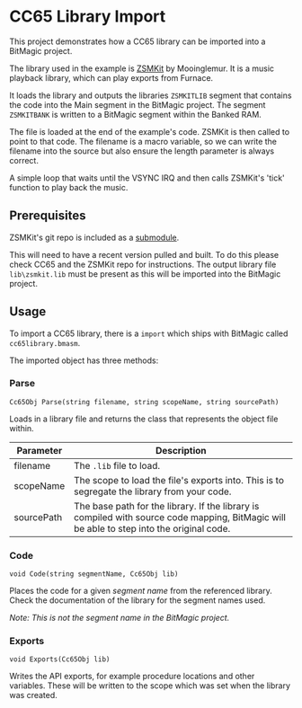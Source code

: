 # CC65 Library Import

This project demonstrates how a CC65 library can be imported into a BitMagic project.

The library used in the example is [ZSMKit](https://github.com/mooinglemur/zsmkit) by Mooinglemur. It is a music playback library, which can play exports from Furnace.

It loads the library and outputs the libraries `ZSMKITLIB` segment that contains the code into the Main segment in the BitMagic project. The segment `ZSMKITBANK` is written to a BitMagic segment within the Banked RAM.

The file is loaded at the end of the example's code. ZSMKit is then called to point to that code. The filename is a macro variable, so we can write the filename into the source but also ensure the length parameter is always correct.

A simple loop that waits until the VSYNC IRQ and then calls ZSMKit's 'tick' function to play back the music.

## Prerequisites

ZSMKit's git repo is included as a [submodule](https://git-scm.com/book/en/v2/Git-Tools-Submodules).

This will need to have a recent version pulled and built. To do this please check CC65 and the ZSMKit repo for instructions. The output library file `lib\zsmkit.lib` must be present as this will be imported into the BitMagic project.

## Usage

To import a CC65 library, there is a `import` which ships with BitMagic called `cc65library.bmasm`.

The imported object has three methods:

### Parse

`Cc65Obj Parse(string filename, string scopeName, string sourcePath)`

Loads in a library file and returns the class that represents the object file within.

| Parameter | Description |
| --------- | ----------- |
| filename  | The `.lib` file to load. |
| scopeName | The scope to load the file's exports into. This is to segregate the library from your code. |
| sourcePath | The base path for the library. If the library is compiled with source code mapping, BitMagic will be able to step into the original code. |

### Code

`void Code(string segmentName, Cc65Obj lib)`

Places the code for a given _segment name_ from the referenced library. Check the documentation of the library for the segment names used.

_Note: This is not the segment name in the BitMagic project._

### Exports

`void Exports(Cc65Obj lib)`

Writes the API exports, for example procedure locations and other variables. These will be written to the scope which was set when the library was created.
